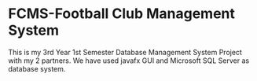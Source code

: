 # FCMS-Football Club Management System
This is my 3rd Year 1st Semester Database Management System Project with my 2 partners. We have used javafx GUI and Microsoft SQL Server as database system.
